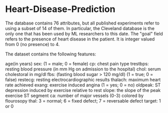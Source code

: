 # Heart-Disease-Prediction

The database contains 76 attributes, but all published experiments refer to using a subset of 14 of them. In particular, the Cleveland database is the only one that has been used by ML researchers to this date. The "goal" field refers to the presence of heart disease in the patient. It is integer valued from 0 (no presence) to 4.

The dataset contains the following features:

age(in years)
sex: (1 = male; 0 = female)
cp: chest pain type
trestbps: resting blood pressure (in mm Hg on admission to the hospital)
chol: serum cholestoral in mg/dl
fbs: (fasting blood sugar > 120 mg/dl) (1 = true; 0 = false)
restecg: resting electrocardiographic results
thalach: maximum heart rate achieved
exang: exercise induced angina (1 = yes; 0 = no)
oldpeak: ST depression induced by exercise relative to rest
slope: the slope of the peak exercise ST segment
ca: number of major vessels (0-3) colored by flourosopy
thal: 3 = normal; 6 = fixed defect; 7 = reversable defect
target: 1 or 0
